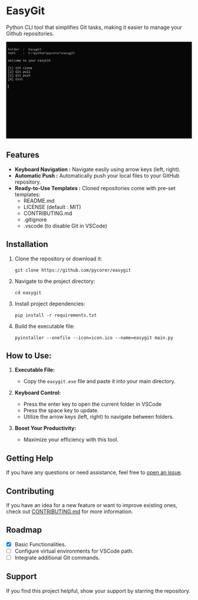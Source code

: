 # EasyGit

Python CLI tool that simplifies Git tasks, making it easier to manage your Github repositories.

![](image.png)

## Features

- **Keyboard Navigation :** Navigate easily using arrow keys (left, right).
- **Automatic Push :** Automatically push your local files to your GitHub repository.
- **Ready-to-Use Templates :** Cloned repositories come with pre-set templates:
  - README.md
  - LICENSE (default : MIT)
  - CONTRIBUTING.md
  - .gitignore
  - .vscode (to disable Git in VSCode)

## Installation

1. Clone the repository or download it:

   ```shell
   git clone https://github.com/pycorer/easygit
   ```

2. Navigate to the project directory:

   ```shell
   cd easygit
   ```

3. Install project dependencies:

   ```shell
   pip install -r requirements.txt
   ```

4. Build the executable file:

   ```shell
   pyinstaller --onefile --icon=icon.ico --name=easygit main.py
   ```

## How to Use:

1. **Executable File:**
   - Copy the `easygit.exe` file and paste it into your main directory.

2. **Keyboard Control:**
   - Press the enter key to open the current folder in VSCode
   - Press the space key to update.
   - Utilize the arrow keys (left, right) to navigate between folders.

3. **Boost Your Productivity:**
   - Maximize your efficiency with this tool.

## Getting Help

If you have any questions or need assistance, feel free to [open an issue](https://github.com/pycorer/easygit/issues).

## Contributing

If you have an idea for a new feature or want to improve existing ones, check out [CONTRIBUTING.md](CONTRIBUTING.md) for more information.

## Roadmap
- [x] Basic Functionalities.
- [ ] Configure virtual environments for VSCode path.
- [ ] Integrate additional Git commands.

## Support

If you find this project helpful, show your support by starring the repository.